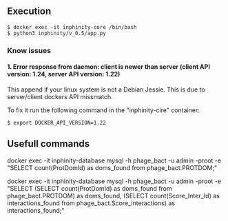 ## Execution

```
$ docker exec -it inphinity-core /bin/bash
$ python3 inphinity/v_0.5/app.py
```

### Know issues

#### 1. Error response from daemon: client is newer than server (client API version: 1.24, server API version: 1.22)

This append if your linux system is not a Debian Jessie. This is due to server/client dockers API missmatch.

To fix it run the following command in the "inphinity-cire" container:

```
$ export DOCKER_API_VERSION=1.22
```

## Usefull commands

docker exec -it inphinity-database mysql -h phage_bact -u admin -proot -e "SELECT count(ProtDomId) as doms_found from phage_bact.PROTDOM;"

docker exec -it inphinity-database mysql -h phage_bact -u admin -proot -e "SELECT (SELECT count(ProtDomId) as doms_found from phage_bact.PROTDOM) as doms_found, (SELECT count(Score_Inter_Id) as interactions_found from phage_bact.Score_interactions) as interactions_found;"

